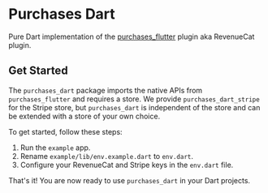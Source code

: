# Purchases Dart

Pure Dart implementation of the [purchases_flutter](https://pub.dev/packages/purchases_flutter) plugin aka RevenueCat plugin.

## Get Started

The `purchases_dart` package imports the native APIs from `purchases_flutter` and requires a store. We provide `purchases_dart_stripe` for the Stripe store, but `purchases_dart` is independent of the store and can be extended with a store of your own choice.

To get started, follow these steps:

1. Run the `example` app.
2. Rename `example/lib/env.example.dart` to `env.dart`.
3. Configure your RevenueCat and Stripe keys in the `env.dart` file.

That's it! You are now ready to use `purchases_dart` in your Dart projects.
